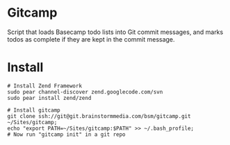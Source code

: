 # Gitcamp #

Script that loads Basecamp todo lists into Git commit messages, and marks todos as complete if they are kept in the commit message.

# Install #
	
	# Install Zend Framework
	sudo pear channel-discover zend.googlecode.com/svn
	sudo pear install zend/zend
	
	# Install gitcamp
    git clone ssh://git@git.brainstormmedia.com/bsm/gitcamp.git ~/Sites/gitcamp;
    echo "export PATH=~/Sites/gitcamp:$PATH" >> ~/.bash_profile;
    # Now run "gitcamp init" in a git repo